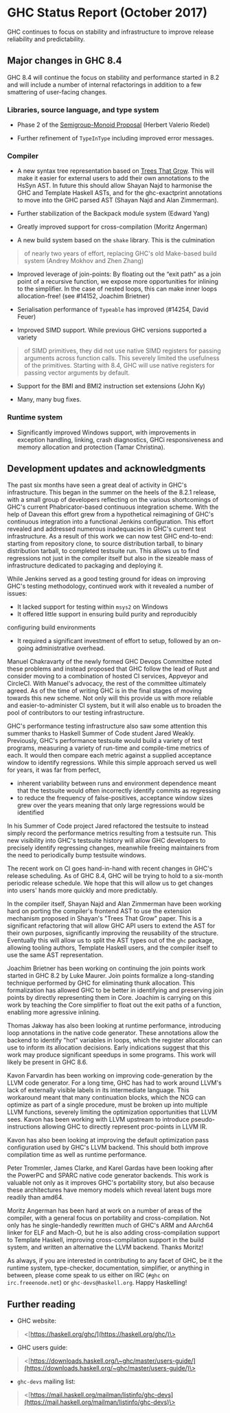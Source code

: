 # GHC Status Report (October 2017)


GHC continues to focus on stability and infrastructure to improve
release reliability and predictability.

## Major changes in GHC 8.4


GHC 8.4 will continue the focus on stability and performance started in 8.2 and
will include a number of internal refactorings in addition to a few smattering
of user-facing changes.

### Libraries, source language, and type system

-  Phase 2 of the [Semigroup-Monoid Proposal](https://gitlab.haskell.org/haskell/prime/-/wikis/libraries/proposals/semigroup-monoid) (Herbert Valerio Riedel)

- Further refinement of `TypeInType` including improved error messages.

### Compiler

-   A new syntax tree representation based on [Trees That Grow](http://www.jucs.org/jucs_23_1/trees_that_grow/jucs_23_01_0042_0062_najd.pdf). This will make it easier for external users to add their own annotations to the HsSyn AST.  In future this should allow Shayan Najd to harmonise the GHC and Template Haskell ASTs, and for the ghc-exactprint annotations to move into the GHC parsed AST (Shayan Najd and Alan Zimmerman).

-   Further stabilization of the Backpack module system (Edward Yang)

-   Greatly improved support for cross-compilation (Moritz Angerman)

-   A new build system based on the `shake` library. This is the culmination

>
>
> of nearly two years of effort, replacing GHC's old Make-based build system
> (Andrey Mokhov and Zhen Zhang)
>
>

-   Improved leverage of join-points: By floating out the “exit path” as a join point of a recursive function, we expose more opportunities for inlining to the simplifier. In the case of nested loops, this can make inner loops allocation-free! (see #14152, Joachim Brietner)

-   Serialisation performance of `Typeable` has improved (#14254, David Feuer)

-   Improved SIMD support. While previous GHC versions supported a variety

>
>
> of SIMD primitives, they did not use native SIMD registers for passing
> arguments across function calls. This severely limited the usefulness of the
> primitives. Starting with 8.4, GHC will use native registers for passing
> vector arguments by default.
>
>

-   Support for the BMI and BMI2 instruction set extensions (John Ky)

-   Many, many bug fixes.

### Runtime system

-   Significantly improved Windows support, with improvements in exception handling, linking, crash diagnostics, GHCi responsiveness and memory allocation and protection (Tamar Christina).

## Development updates and acknowledgments


The past six months have seen a great deal of activity in GHC's infrastructure.
This began in the summer on the heels of the 8.2.1 release, with a small group
of developers reflecting on the various shortcomings of GHC's current
Phabricator-based continuous integration scheme. With the help of Davean this
effort grew from a hypothetical reimagining of GHC's continuous integration into
a functional Jenkins configuration. This effort revealed and addressed numerous
inadequacies in GHC's current test infrastructure. As a result of this work we
can now test GHC end-to-end: starting from repository clone, to source
distribution tarball, to binary distribution tarball, to completed testsuite
run. This allows us to find regressions not just in the compiler itself but also
in the sizeable mass of infrastructure dedicated to packaging and deploying it.


While Jenkins served as a good testing ground for ideas on improving GHC's
testing methodology, continued work with it revealed a number of issues:

- It lacked support for testing within `msys2` on Windows 
- It offered little support in ensuring build purity and reproducibly


configuring build environments

- It required a significant investment of effort to setup, followed by an
  on-going administrative overhead.


Manuel Chakravarty of the newly formed GHC Devops Committee noted these problems
and instead proposed that GHC follow the lead of Rust and consider moving to a combination of hosted
CI services, Appveyor and CircleCI. With Manuel's advocacy, the rest
of the committee ultimately agreed. As of the time of writing GHC is in the
final stages of moving towards this new scheme. Not only will this provide us
with more reliable and easier-to-administer CI system, but it will also
enable us to broaden the pool of contributors to our testing infrastructure.


GHC's performance testing infrastructure also saw some attention this summer
thanks to Haskell Summer of Code student Jared Weakly. Previously, GHC's
performance testsuite would build a variety of test programs, measuring a
variety of run-time and compile-time metrics of each. It would then compare each
metric against a supplied acceptance window to identify regressions. While this
simple approach served us well for years, it was far from perfect,

- inherent variability between runs and environment dependence meant that the testsuite would often incorrectly identify commits as regressing
- to reduce the frequency of false-positives, acceptance window sizes grew over the years meaning that only large regressions would be identified


In his Summer of Code project Jared refactored the testsuite to instead simply
record the performance metrics resulting from a testsuite run. This new
visibility into GHC's testsuite history will allow GHC developers to precisely
identify regressing changes, meanwhile freeing maintainers from the need to
periodically bump testsuite windows.


The recent work on CI goes hand-in-hand with recent changes in GHC's release
scheduling. As of GHC 8.4, GHC will be trying to hold to a six-month periodic
release schedule. We hope that this will allow us to get changes into users'
hands more quickly and more predictably.


In the compiler itself, Shayan Najd and Alan Zimmerman have been working hard on
porting the compiler's frontend AST to use the extension mechanism proposed
in Shayan's "Trees That Grow" paper. This is a significant refactoring that will
allow GHC API users to extend the AST for their own purposes, significantly
improving the reusability of the structure. Eventually this will allow us to
split the AST types out of the `ghc` package, allowing tooling authors, Template
Haskell users, and the compiler itself to use the same AST representation.


Joachim Brietner has been working on continuing the join points work started
in GHC 8.2 by Luke Maurer. Join points formalize a long-standing technique performed
by GHC for eliminating thunk allocation. This formalization has allowed GHC to
be better in identifying and preserving join points by directly representing
them in Core. Joachim is carrying on this work by teaching the Core simplifier
to float out the exit paths of a function, enabling more agressive inlining.


Thomas Jakway has also been looking at runtime performance, introducing loop
annotations in the native code generator. These annotations allow the backend to
identify "hot" variables in loops, which the register allocator can use to
inform its allocation decisions. Early indications suggest that this work may
produce significant speedups in some programs. This work will likely be present
in GHC 8.6.


Kavon Farvardin has been working on improving code-generation by the LLVM code
generator. For a long time, GHC has had to work around LLVM's lack
of externally visible labels in its intermediate language. This workaround meant
that many continuation blocks, which the NCG can optimize as
part of a single procedure, must be broken up into multiple LLVM functions, 
severely limiting the optimization opportunities that LLVM sees. Kavon has been
working with LLVM upstream to introduce pseudo-instructions allowing
GHC to directly represent proc-points in LLVM IR.


Kavon has also been looking at improving the default optimization pass
configuration used by GHC's LLVM backend. This should both improve compilation
time as well as runtime performance.


Peter Trommler, James Clarke, and Karel Gardas have been looking after the
PowerPC and SPARC native code generator backends. This work is valuable not only
as it improves GHC's portability story, but also because these architectures
have memory models which reveal latent bugs more readily than amd64.


Moritz Angerman has been hard at work on a number of areas of the compiler, with
a general focus on portability and cross-compilation. Not only has he
single-handedly rewritten much of GHC's ARM and AArch64 linker for ELF and Mach-O, but he is also
adding cross-compilation support to Template Haskell, improving
cross-compilation support in the build system, and written an alternative the LLVM backend.
Thanks Moritz!


As always, if you are interested in contributing to any facet of GHC,
be it the runtime system, type-checker, documentation, simplifier, or anything in
between, please come speak to us either on IRC (`#ghc` on
`irc.freeenode.net`) or `ghc-devs@haskell.org`. Happy Haskelling!

## Further reading

-   GHC website:

>
>
> \<[https://haskell.org/ghc/](https://haskell.org/ghc/)\>
>
>

-   GHC users guide:

>
>
> \<[https://downloads.haskell.org/\~ghc/master/users-guide/](https://downloads.haskell.org/~ghc/master/users-guide/)\>
>
>

-   `ghc-devs` mailing list:

>
>
> \<[https://mail.haskell.org/mailman/listinfo/ghc-devs](https://mail.haskell.org/mailman/listinfo/ghc-devs)\>
>
>

